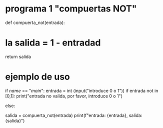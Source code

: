 # programa 1 "compuertas NOT"


def compuerta_not(entrada):
 # la salida = 1 - entradad
 return salida

 # ejemplo de uso
 if _name_ == "_main_":
 entrada = int (input("introduce 0 o 1"))
 if entrada not in [0,1]:
 print("entrada no valida, por favor, introduce 0 o 1")

 else:

 salida = compuerta_not(entrada)
 print(f"entrada: {entrada}, salida: {salida}")
